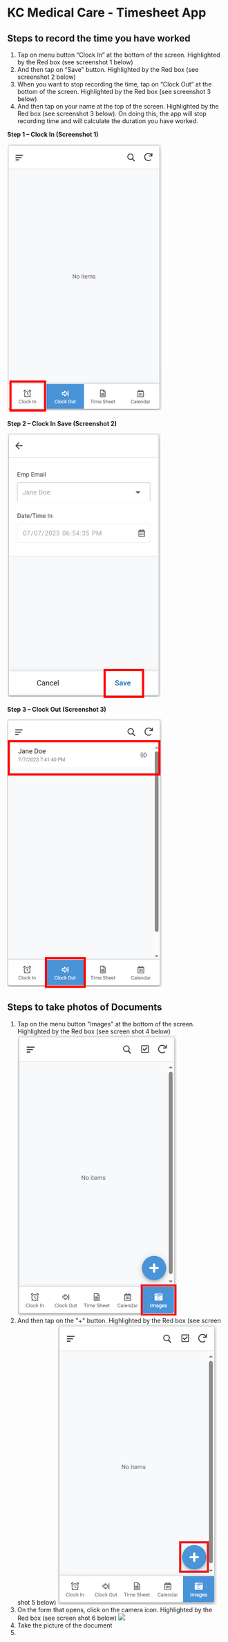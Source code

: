 # KC Medical Care - Timesheet App

## Steps to record the time you have worked

1.	Tap on menu button “Clock In” at the bottom of the screen.  Highlighted by the Red box (see screenshot 1 below)
2.	And then tap on “Save” button.  Highlighted by the Red box (see screenshot 2 below)
3.	When you want to stop recording the time, tap on “Clock Out” at the bottom of the screen.  Highlighted by the Red box (see screenshot 3 below)
4.	And then tap on your name at the top of the screen.  Highlighted by the Red box (see screenshot 3 below).  On doing this, the app will stop recording time and will calculate the duration you have worked.

__Step 1 – Clock In (Screenshot 1)__

![](clockin.PNG)

__Step 2 – Clock In Save (Screenshot 2)__

![](clockinsave.PNG)

__Step 3 – Clock Out (Screenshot 3)__

![](clockout.PNG)

## Steps to take photos of Documents

1.  Tap on the menu button "Images" at the bottom of the screen.  Highlighted by the Red box (see screen shot 4 below)
![](imagesButton.png)
2.  And then tap on the "+" button.  Highlighted by the Red box (see screen shot 5 below)
![](imagesadd.png)
3.  On the form that opens, click on the camera icon.  Highlighted by the Red box (see screen shot 6 below)
![](imagesform.png)
4.  Take the picture of the document
5.  
